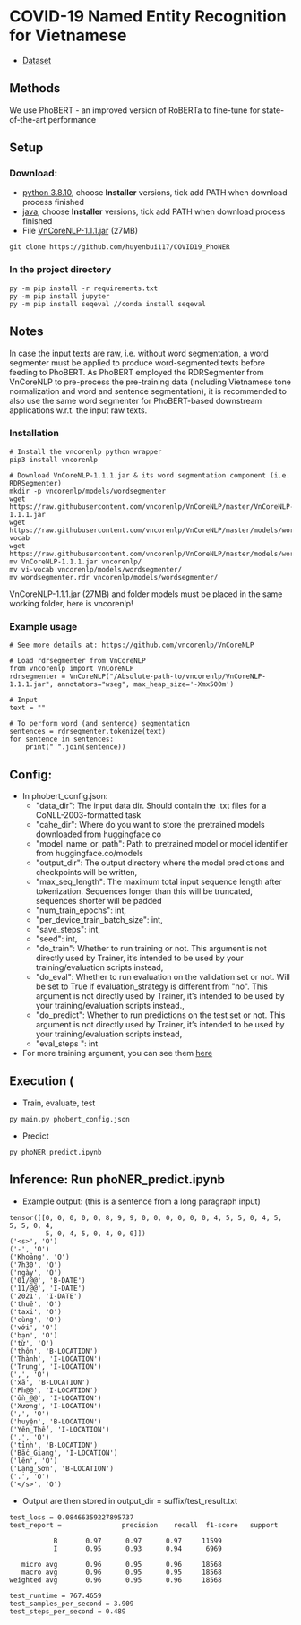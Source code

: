 # COVID-19 Named Entity Recognition for Vietnamese

- [Dataset](https://github.com/VinAIResearch/PhoNER_COVID19)

## Methods

We use PhoBERT - an improved version of RoBERTa to fine-tune for state-of-the-art performance

## Setup

### Download:
- [python 3.8.10](https://www.python.org/downloads/release/python-3810/), choose **Installer** versions, tick add
PATH when download process finished
- [java](https://www.oracle.com/java/technologies/downloads/), choose **Installer** versions, tick add
PATH when download process finished
- File [VnCoreNLP-1.1.1.jar](https://github.com/vncorenlp/VnCoreNLP/raw/master/VnCoreNLP-1.1.1.jar) (27MB)

```shell
git clone https://github.com/huyenbui117/COVID19_PhoNER
```

### In the project directory

```
py -m pip install -r requirements.txt
py -m pip install jupyter
py -m pip install seqeval //conda install seqeval
```

## Notes
In case the input texts are raw, i.e. without word segmentation, a word segmenter must be applied to produce word-segmented texts before feeding to PhoBERT. As PhoBERT employed the RDRSegmenter from VnCoreNLP to pre-process the pre-training data (including Vietnamese tone normalization and word and sentence segmentation), it is recommended to also use the same word segmenter for PhoBERT-based downstream applications w.r.t. the input raw texts.

### Installation

```
# Install the vncorenlp python wrapper
pip3 install vncorenlp

# Download VnCoreNLP-1.1.1.jar & its word segmentation component (i.e. RDRSegmenter) 
mkdir -p vncorenlp/models/wordsegmenter
wget https://raw.githubusercontent.com/vncorenlp/VnCoreNLP/master/VnCoreNLP-1.1.1.jar
wget https://raw.githubusercontent.com/vncorenlp/VnCoreNLP/master/models/wordsegmenter/vi-vocab
wget https://raw.githubusercontent.com/vncorenlp/VnCoreNLP/master/models/wordsegmenter/wordsegmenter.rdr
mv VnCoreNLP-1.1.1.jar vncorenlp/ 
mv vi-vocab vncorenlp/models/wordsegmenter/
mv wordsegmenter.rdr vncorenlp/models/wordsegmenter/
```

VnCoreNLP-1.1.1.jar (27MB) and folder models must be placed in the same working folder, here is vncorenlp!

### Example usage
```
# See more details at: https://github.com/vncorenlp/VnCoreNLP

# Load rdrsegmenter from VnCoreNLP
from vncorenlp import VnCoreNLP
rdrsegmenter = VnCoreNLP("/Absolute-path-to/vncorenlp/VnCoreNLP-1.1.1.jar", annotators="wseg", max_heap_size='-Xmx500m') 

# Input 
text = ""

# To perform word (and sentence) segmentation
sentences = rdrsegmenter.tokenize(text) 
for sentence in sentences:
	print(" ".join(sentence))
```

## Config:

- In phobert_config.json: 
  - "data_dir": The input data dir. Should contain the .txt files for a CoNLL-2003-formatted task
  - "cahe_dir": Where do you want to store the pretrained models downloaded from huggingface.co
  - "model_name_or_path": Path to pretrained model or model identifier from huggingface.co/models
  - "output_dir": The output directory where the model predictions and checkpoints will be written,
  - "max_seq_length": The maximum total input sequence length after tokenization. Sequences longer than this will be truncated, sequences shorter will be padded
  - "num_train_epochs": int,
  - "per_device_train_batch_size": int,
  - "save_steps": int,
  - "seed": int,
  - "do_train": Whether to run training or not. This argument is not directly used by Trainer, it’s intended to be used by your training/evaluation scripts instead,
  - "do_eval": Whether to run evaluation on the validation set or not. Will be set to True if evaluation_strategy is different from "no". This argument is not directly used by Trainer, it’s intended to be used by your training/evaluation scripts instead.,
  - "do_predict": Whether to run predictions on the test set or not. This argument is not directly used by Trainer, it’s intended to be used by your training/evaluation scripts instead,
  - "eval_steps ": int
- For more training argument, you can see them [here](https://huggingface.co/transformers/main_classes/trainer.html#trainingarguments)

## Execution (

- Train, evaluate, test
```
py main.py phobert_config.json 
```
- Predict
```
py phoNER_predict.ipynb
```

## Inference: Run phoNER_predict.ipynb

- Example output: (this is a sentence from a long paragraph input)
```
tensor([[0, 0, 0, 0, 0, 8, 9, 9, 0, 0, 0, 0, 0, 0, 4, 5, 5, 0, 4, 5, 5, 5, 0, 4,
         5, 0, 4, 5, 0, 4, 0, 0]])
('<s>', 'O')
('-', 'O')
('Khoảng', 'O')
('7h30', 'O')
('ngày', 'O')
('01/@@', 'B-DATE')
('11/@@', 'I-DATE')
('2021', 'I-DATE')
('thuê', 'O')
('taxi', 'O')
('cùng', 'O')
('với', 'O')
('bạn', 'O')
('từ', 'O')
('thôn', 'B-LOCATION')
('Thành', 'I-LOCATION')
('Trung', 'I-LOCATION')
(',', 'O')
('xã', 'B-LOCATION')
('Ph@@', 'I-LOCATION')
('ồn_@@', 'I-LOCATION')
('Xương', 'I-LOCATION')
(',', 'O')
('huyện', 'B-LOCATION')
('Yên_Thế', 'I-LOCATION')
(',', 'O')
('tỉnh', 'B-LOCATION')
('Bắc_Giang', 'I-LOCATION')
('lên', 'O')
('Lạng_Sơn', 'B-LOCATION')
('.', 'O')
('</s>', 'O')
```
- Output are then stored in output_dir = suffix/test_result.txt
```
test_loss = 0.08466359227895737
test_report =               precision    recall  f1-score   support

           B       0.97      0.97      0.97     11599
           I       0.95      0.93      0.94      6969

   micro avg       0.96      0.95      0.96     18568
   macro avg       0.96      0.95      0.95     18568
weighted avg       0.96      0.95      0.96     18568

test_runtime = 767.4659
test_samples_per_second = 3.909
test_steps_per_second = 0.489
```
